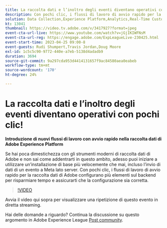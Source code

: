 ```yaml
---
title: La raccolta dati e l’inoltro degli eventi diventano operativi con pochi clic!
description: Con pochi clic, i flussi di lavoro di avvio rapido per la raccolta dati di Adobe configurano più elementi sul backend per risparmiare tempo e assicurarti che la configurazione sia corretta.
solution: Data Collection,Experience Platform,Analytics,Real-Time Customer Data Platform,Customer Journey Analytics
kt: 13041
thumbnail: https://video.tv.adobe.com/v/3417927?format=jpeg
event-cta-url-live: https://www.youtube.com/watch?v=jGjIKIWFNsM
event-cta-url-reg: https://engage.adobe.com/ExpLeagueLive-230425.html
event-start-time: 2023-04-25 09:00-8
event-guests: Rudi Shumpert,Travis Jordan,Doug Moore
exl-id: 1c5c5c90-9772-440e-a7eb-5138d4adadb9
duration: 3694
source-git-commit: 9a297cda953d4414131657f9ac84580aea0eabeb
workflow-type: tm+mt
source-wordcount: '170'
ht-degree: 24%

---
```


# La raccolta dati e l’inoltro degli eventi diventano operativi con pochi clic!

**Introduzione di nuovi flussi di lavoro con avvio rapido nella raccolta dati di Adobe Experience Platform**

Se hai poca dimestichezza con gli strumenti moderni di raccolta dati di Adobe e non sai come addentrarti in questo ambito, adesso puoi iniziare a utilizzare un’installazione di base più velocemente che mai, incluso l’invio di dati di un evento a Meta lato server. Con pochi clic, i flussi di lavoro di avvio rapido per la raccolta dati di Adobe configurano più elementi sul backend per risparmiare tempo e assicurarti che la configurazione sia corretta.

>[!VIDEO](https://video.tv.adobe.com/v/3417927/?quality=12&learn=on)

Avvia il video qui sopra per visualizzare una ripetizione di questo evento in diretta streaming.

Hai delle domande a riguardo? Continua la discussione su questo argomento in Adobe Experience League [Post community](https://experienceleaguecommunities.adobe.com/t5/adobe-experience-platform-data/experience-league-live-post-session-discussion-get-data/m-p/589754#M476).
